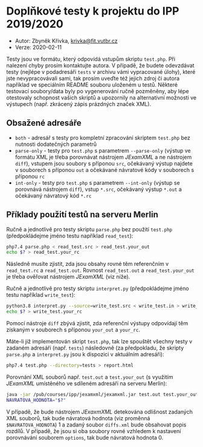 # Doplňkové testy k projektu do IPP 2019/2020
* Autor: Zbyněk Křivka, krivka@fit.vutbr.cz
* Verze: 2020-02-11
  
Testy jsou ve formátu, který odpovídá vstupům skriptu `test.php`. Při nalezení chyby prosím kontaktujte autora. V případě, že budete odevzdávat testy (nejlépe v podadresáři `tests` v archivu vámi vypracované úlohy), které jste nevypracovávali sami, tak prosím uveďte též jejich zdroj či autora například ve speciálním README souboru uloženém u testů.
Některé testovací soubory/data byly po vygenerování ručně pozměněny, aby lépe otestovaly schopnost vašich skriptů a upozornily na alternativní možnosti ve výstupech (např. zkrácený zápis prázdných značek XML).

## Obsažené adresáře
 * `both` - adresář s testy pro kompletní zpracování skriptem `test.php` bez nutnosti dodatečných parametrů
 * `parse-only` - testy pro `test.php` s parametrem `--parse-only` (výstup ve formátu XML je třeba porovnávat nástrojem *JExamXML* a ne nástrojem `diff`), vstupem jsou soubory s příponou `src`, očekávaný výstup najdete v souborech s příponou `out` a očekávané návratové kódy v souborech s příponou `rc`
 * `int-only` - testy pro `test.php` s parametrem `--int-only` (výstup se porovnává nástrojem `diff`), vstup `*.src`, očekávaný výstup `*.out` a očekávaný návratový kód `*.rc`
  
## Příklady použití testů na serveru Merlin

Ručně a jednotlivě pro testy skriptu `parse.php` bez použití `test.php` (předpokládejme jméno testu například `read_test`): 
```bash
php7.4 parse.php < read_test.src > read_test.your_out
echo $? > read_test.your_rc 
```
Následně musíte zjistit, zda jsou obsahy rovné těm referenčním v `read_test.rc` a `read_test.out`. Rovnost `read_test.out` a `read_test.your_out` je třeba ověřovat nástrojem *JExamXML* (viz níže).

Ručně a jednotlivě pro testy skriptu `interpret.py` (předpokládejme jméno testu například `write_test`): 
```bash
python3.8 interpret.py --source=write_test.src < write_test.in > write_test.your_out
echo $? > write_test.your_rc 
```
Pomocí nástroje `diff` zbývá zjistit, zda referenční výstupy odpovídají těm získaným v souborech s příponou `your_out` a `your_rc`.

Máte-li již implementován skript `test.php`, tak lze spouštět všechny testy v zadaném adresáři (např. `tests`) následovně (za předpokladu, že skripty `parse.php` a `interpret.py` jsou k dispozici v aktuálním adresáři):
```bash
php7.4 test.php --directory=tests > report.html 
```

Porovnání XML souborů např. `test.out` a `test.your_out` (s využitím *JExamXML* umístěného ve sdíleném adresáři na serveru Merlin):
```bash
java -jar /pub/courses/ipp/jexamxml/jexamxml.jar test.out test.your_out diffs.xml  /D /pub/courses/ipp/jexamxml/options
NAVRATOVA_HODNOTA="$?"
```
V případě, že bude nástrojem *JExaxmXML* detekována odlišnost zadaných XML souborů, tak bude návratová hodnota (viz proměnná `$NAVRATOVA_HODNOTA`) 1 a zadaný soubor `diffs.xml` bude obsahovat popis rozdílů. V případě, že jsou si oba soubory rovné vzhledem k nastavení porovnávání souborem `options`, tak bude návratová hodnota 0.